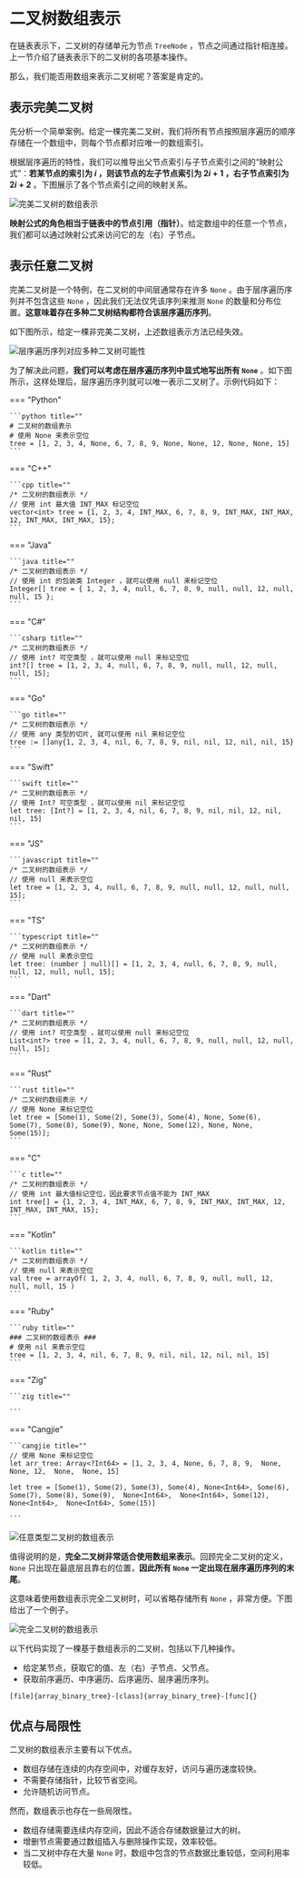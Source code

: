 # 二叉树数组表示

在链表表示下，二叉树的存储单元为节点 `TreeNode` ，节点之间通过指针相连接。上一节介绍了链表表示下的二叉树的各项基本操作。

那么，我们能否用数组来表示二叉树呢？答案是肯定的。

## 表示完美二叉树

先分析一个简单案例。给定一棵完美二叉树，我们将所有节点按照层序遍历的顺序存储在一个数组中，则每个节点都对应唯一的数组索引。

根据层序遍历的特性，我们可以推导出父节点索引与子节点索引之间的“映射公式”：**若某节点的索引为 $i$ ，则该节点的左子节点索引为 $2i + 1$ ，右子节点索引为 $2i + 2$** 。下图展示了各个节点索引之间的映射关系。

![完美二叉树的数组表示](array_representation_of_tree.assets/array_representation_binary_tree.png)

**映射公式的角色相当于链表中的节点引用（指针）**。给定数组中的任意一个节点，我们都可以通过映射公式来访问它的左（右）子节点。

## 表示任意二叉树

完美二叉树是一个特例，在二叉树的中间层通常存在许多 `None` 。由于层序遍历序列并不包含这些 `None` ，因此我们无法仅凭该序列来推测 `None` 的数量和分布位置。**这意味着存在多种二叉树结构都符合该层序遍历序列**。

如下图所示，给定一棵非完美二叉树，上述数组表示方法已经失效。

![层序遍历序列对应多种二叉树可能性](array_representation_of_tree.assets/array_representation_without_empty.png)

为了解决此问题，**我们可以考虑在层序遍历序列中显式地写出所有 `None`** 。如下图所示，这样处理后，层序遍历序列就可以唯一表示二叉树了。示例代码如下：

=== "Python"

    ```python title=""
    # 二叉树的数组表示
    # 使用 None 来表示空位
    tree = [1, 2, 3, 4, None, 6, 7, 8, 9, None, None, 12, None, None, 15]
    ```

=== "C++"

    ```cpp title=""
    /* 二叉树的数组表示 */
    // 使用 int 最大值 INT_MAX 标记空位
    vector<int> tree = {1, 2, 3, 4, INT_MAX, 6, 7, 8, 9, INT_MAX, INT_MAX, 12, INT_MAX, INT_MAX, 15};
    ```

=== "Java"

    ```java title=""
    /* 二叉树的数组表示 */
    // 使用 int 的包装类 Integer ，就可以使用 null 来标记空位
    Integer[] tree = { 1, 2, 3, 4, null, 6, 7, 8, 9, null, null, 12, null, null, 15 };
    ```

=== "C#"

    ```csharp title=""
    /* 二叉树的数组表示 */
    // 使用 int? 可空类型 ，就可以使用 null 来标记空位
    int?[] tree = [1, 2, 3, 4, null, 6, 7, 8, 9, null, null, 12, null, null, 15];
    ```

=== "Go"

    ```go title=""
    /* 二叉树的数组表示 */
    // 使用 any 类型的切片, 就可以使用 nil 来标记空位
    tree := []any{1, 2, 3, 4, nil, 6, 7, 8, 9, nil, nil, 12, nil, nil, 15}
    ```

=== "Swift"

    ```swift title=""
    /* 二叉树的数组表示 */
    // 使用 Int? 可空类型 ，就可以使用 nil 来标记空位
    let tree: [Int?] = [1, 2, 3, 4, nil, 6, 7, 8, 9, nil, nil, 12, nil, nil, 15]
    ```

=== "JS"

    ```javascript title=""
    /* 二叉树的数组表示 */
    // 使用 null 来表示空位
    let tree = [1, 2, 3, 4, null, 6, 7, 8, 9, null, null, 12, null, null, 15];
    ```

=== "TS"

    ```typescript title=""
    /* 二叉树的数组表示 */
    // 使用 null 来表示空位
    let tree: (number | null)[] = [1, 2, 3, 4, null, 6, 7, 8, 9, null, null, 12, null, null, 15];
    ```

=== "Dart"

    ```dart title=""
    /* 二叉树的数组表示 */
    // 使用 int? 可空类型 ，就可以使用 null 来标记空位
    List<int?> tree = [1, 2, 3, 4, null, 6, 7, 8, 9, null, null, 12, null, null, 15];
    ```

=== "Rust"

    ```rust title=""
    /* 二叉树的数组表示 */
    // 使用 None 来标记空位
    let tree = [Some(1), Some(2), Some(3), Some(4), None, Some(6), Some(7), Some(8), Some(9), None, None, Some(12), None, None, Some(15)];
    ```

=== "C"

    ```c title=""
    /* 二叉树的数组表示 */
    // 使用 int 最大值标记空位，因此要求节点值不能为 INT_MAX
    int tree[] = {1, 2, 3, 4, INT_MAX, 6, 7, 8, 9, INT_MAX, INT_MAX, 12, INT_MAX, INT_MAX, 15};
    ```

=== "Kotlin"

    ```kotlin title=""
    /* 二叉树的数组表示 */
    // 使用 null 来表示空位
    val tree = arrayOf( 1, 2, 3, 4, null, 6, 7, 8, 9, null, null, 12, null, null, 15 )
    ```

=== "Ruby"

    ```ruby title=""
    ### 二叉树的数组表示 ###
    # 使用 nil 来表示空位
    tree = [1, 2, 3, 4, nil, 6, 7, 8, 9, nil, nil, 12, nil, nil, 15]
    ```

=== "Zig"

    ```zig title=""

    ```

=== "Cangjie"

    ```cangjie title=""
    // 使用 None 来标记空位
    let arr_tree: Array<?Int64> = [1, 2, 3, 4, None, 6, 7, 8, 9,  None,  None, 12,  None,  None, 15]
    
    let tree = [Some(1), Some(2), Some(3), Some(4), None<Int64>, Some(6), Some(7), Some(8), Some(9),  None<Int64>,  None<Int64>, Some(12),  None<Int64>,  None<Int64>, Some(15)]
   
    ```

![任意类型二叉树的数组表示](array_representation_of_tree.assets/array_representation_with_empty.png)

值得说明的是，**完全二叉树非常适合使用数组来表示**。回顾完全二叉树的定义，`None` 只出现在最底层且靠右的位置，**因此所有 `None` 一定出现在层序遍历序列的末尾**。

这意味着使用数组表示完全二叉树时，可以省略存储所有 `None` ，非常方便。下图给出了一个例子。

![完全二叉树的数组表示](array_representation_of_tree.assets/array_representation_complete_binary_tree.png)

以下代码实现了一棵基于数组表示的二叉树，包括以下几种操作。

- 给定某节点，获取它的值、左（右）子节点、父节点。
- 获取前序遍历、中序遍历、后序遍历、层序遍历序列。

```src
[file]{array_binary_tree}-[class]{array_binary_tree}-[func]{}
```

## 优点与局限性

二叉树的数组表示主要有以下优点。

- 数组存储在连续的内存空间中，对缓存友好，访问与遍历速度较快。
- 不需要存储指针，比较节省空间。
- 允许随机访问节点。

然而，数组表示也存在一些局限性。

- 数组存储需要连续内存空间，因此不适合存储数据量过大的树。
- 增删节点需要通过数组插入与删除操作实现，效率较低。
- 当二叉树中存在大量 `None` 时，数组中包含的节点数据比重较低，空间利用率较低。
